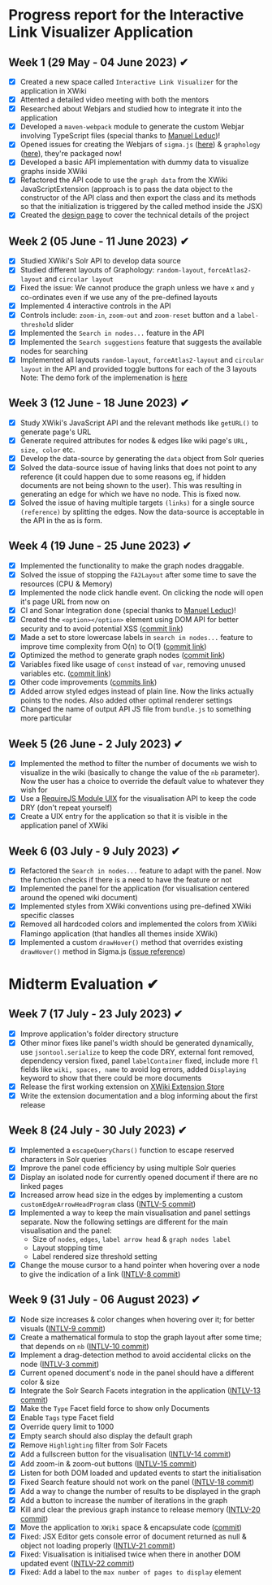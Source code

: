 # Progress report for the Interactive Link Visualizer Application

## Week 1 (29 May - 04 June 2023) ✔

- [X] Created a new space called `Interactive Link Visualizer` for the application in XWiki
- [X] Attented a detailed video meeting with both the mentors
- [X] Researched about Webjars and studied how to integrate it into the application
- [X] Developed a `maven-webpack` module to generate the custom Webjar involving TypeScript files (special thanks to [Manuel Leduc](https://github.com/manuelleduc))!
- [X] Opened issues for creating the Webjars of `sigma.js` ([here](https://github.com/webjars/sigma.js/issues/2)) & `graphology` ([here](https://github.com/webjars/webjars/issues/2005)), they're packaged now!
- [X] Developed a basic API implementation with dummy data to visualize graphs inside XWiki
- [X] Refactored the API code to use the `graph data` from the XWiki JavaScriptExtension (approach is to pass the data object to the constructor of the API class and then export the class and its methods so that the initialization is triggered by the called method inside the JSX)
- [X] Created the [design page](https://design.xwiki.org/xwiki/bin/view/Proposal/InteractiveLinkVisualizerApplication) to cover the technical details of the project

## Week 2 (05 June - 11 June 2023) ✔

- [X] Studied XWiki's Solr API to develop data source
- [X] Studied different layouts of Graphology: `random-layout`, `forceAtlas2-layout` and `circular layout`
- [X] Fixed the issue: We cannot produce the graph unless we have `x` and `y` co-ordinates even if we use any of the pre-defined layouts
- [X] Implemented 4 interactive controls in the API
- [X] Controls include: `zoom-in`, `zoom-out` and `zoom-reset` button and a `label-threshold` slider
- [X] Implemented the `Search in nodes...` feature in the API
- [X] Implemented the `Search suggestions` feature that suggests the available nodes for searching
- [X] Implemented all layouts `random-layout`, `forceAtlas2-layout` and `circular layout` in the API and provided toggle buttons for each of the 3 layouts
  Note: The demo fork of the implemenation is [here](https://codesandbox.io/s/myself-layout-experiment-mxkq36)

## Week 3 (12 June - 18 June 2023) ✔

- [X] Study XWiki's JavaScript API and the relevant methods like `getURL()` to generate page's URL
- [X] Generate required attributes for nodes & edges like wiki page's `URL, size, color` etc.
- [X] Develop the data-source by generating the `data` object from Solr queries
- [X] Solved the data-source issue of having links that does not point to any reference (it could happen due to some reasons eg, if hidden documents are not being shown to the user). This was resulting in generating an edge for which we have no node. This is fixed now.
- [X] Solved the issue of having multiple targets `(links)` for a single source `(reference)` by splitting the edges. Now the data-source is acceptable in the API in the as is form.

## Week 4 (19 June - 25 June 2023) ✔

- [X] Implemented the functionality to make the graph nodes draggable.
- [X] Solved the issue of stopping the `FA2Layout` after some time to save the resources (CPU & Memory)
- [X] Implemented the node click handle event. On clicking the node will open it's page URL from now on
- [X] CI and Sonar Integration done (special thanks to [Manuel Leduc](https://github.com/manuelleduc))!
- [X] Created the `<option></option>` element using DOM API for better security and to avoid potential XSS ([commit link](https://github.com/xwiki-contrib/application-interactive-link-visualizer/commit/d416e98a0e51b152091493dada1030f8666d7015))
- [X] Made a set to store lowercase labels in `search in nodes...` feature to improve time complexity from O(n) to O(1) ([commit link](https://github.com/xwiki-contrib/application-interactive-link-visualizer/commit/6271729942b7a491c0c77c0cecfe363e10f9a13d))
- [X] Optimized the method to generate graph nodes ([commit link](https://github.com/xwiki-contrib/application-interactive-link-visualizer/commit/11c1a0c5c1c0ec40dac08819db0bdb9ea5d61826))
- [X] Variables fixed like usage of `const` instead of `var`, removing unused variables etc. ([commit link](https://github.com/xwiki-contrib/application-interactive-link-visualizer/commit/aa91ce5988c9312a5a5b973aa112bf6892420094))
- [X] Other code improvements ([commits link](https://github.com/xwiki-contrib/application-interactive-link-visualizer/commits/main))
- [X] Added arrow styled edges instead of plain line. Now the links actually points to the nodes. Also added other optimal renderer settings
- [X] Changed the name of output API JS file from `bundle.js` to something more particular

## Week 5 (26 June - 2 July 2023) ✔

- [X] Implemented the method to filter the number of documents we wish to visualize in the wiki (basically to change the value of the `nb` parameter). Now the user has a choice to override the default value to whatever they wish for
- [X] Use a [RequireJS Module UIX](https://www.xwiki.org/xwiki/bin/view/Documentation/DevGuide/ExtensionPoint/RequireJS%20Module%20Config) for the visualisation API to keep the code DRY (don't repeat yourself)
- [X] Create a UIX entry for the application so that it is visible in the application panel of XWiki

## Week 6 (03 July - 9 July 2023) ✔

- [X] Refactored the `Search in nodes...` feature to adapt with the panel. Now the function checks if there is a need to have the feature or not
- [X] Implemented the panel for the application (for visualisation centered around the opened wiki document)
- [X] Implemented styles from XWiki conventions using pre-defined XWiki specific classes
- [X] Removed all hardcoded colors and implemented the colors from XWiki Flamingo application (that handles all themes inside XWiki)
- [X] Implemented a custom `drawHover()` method that overrides existing `drawHover()` method in Sigma.js ([issue reference](https://github.com/jacomyal/sigma.js/issues/1368))

# Midterm Evaluation ✔

## Week 7 (17 July - 23 July 2023) ✔

- [X] Improve application's folder directory structure
- [X] Other minor fixes like panel's width should be generated dynamically, use `jsontool.serialize` to keep the code DRY, external font removed, dependency version fixed, panel `labelContainer` fixed, include more `fl` fields like `wiki, spaces, name` to avoid log errors, added `Displaying` keyword to show that there could be more documents
- [X] Release the first working extension on [XWiki Extension Store](https://extensions.xwiki.org)
- [X] Write the extension documentation and a blog informing about the first release

## Week 8 (24 July - 30 July 2023) ✔

- [X] Implemented a `escapeQueryChars()` function to escape reserved characters in Solr queries
- [X] Improve the panel code efficiency by using multiple Solr queries
- [X] Display an isolated node for currently opened document if there are no linked pages
- [X] Increased arrow head size in the edges by implementing a custom `customEdgeArrowHeadProgram` class ([INTLV-5 commit](https://github.com/xwiki-contrib/application-interactive-link-visualizer/commit/7ca54c5b117fb30dbec27c65da039cbfa1b4b274))
- [X] Implemented a way to keep the main visualisation and panel settings separate. Now the following settings are different for the main visualisation and the panel:
    - Size of `nodes`, `edges`, `label arrow head` & `graph nodes label`
    - Layout stopping time
    - Label rendered size threshold setting
- [X] Change the mouse cursor to a hand pointer when hovering over a node to give the indication of a link ([INTLV-8 commit](https://github.com/xwiki-contrib/application-interactive-link-visualizer/commit/ab74b94e762db7c6d4c7172f09f0971c6f434388))

## Week 9 (31 July - 06 August 2023) ✔

- [X] Node size increases & color changes when hovering over it; for better visuals ([INTLV-9 commit](https://github.com/xwiki-contrib/application-interactive-link-visualizer/commit/0c674e75ae75ba4a2bf5828653df90761eebb21a))
- [X] Create a mathematical formula to stop the graph layout after some time; that depends on `nb` ([INTLV-10 commit](https://github.com/xwiki-contrib/application-interactive-link-visualizer/commit/8c6806b8c52f2344f5d7759f526d7ca2ce455ef6))
- [X] Implement a drag-detection method to avoid accidental clicks on the node ([INTLV-3 commit](https://github.com/xwiki-contrib/application-interactive-link-visualizer/commit/1e688d287cabba6848360657e7b0924bb8bf2493))
- [X] Current opened document's node in the panel should have a different color & size
- [X] Integrate the Solr Search Facets integration in the application ([INTLV-13 commit](https://github.com/xwiki-contrib/application-interactive-link-visualizer/commit/bee8fc3c7a80a0791a29a88d9a79e6a35b60ad4d))
- [X] Make the `Type` Facet field force to show only Documents
- [X] Enable `Tags` type Facet field
- [X] Override query limit to 1000
- [X] Empty search should also display the default graph
- [X] Remove `Highlighting` filter from Solr Facets
- [X] Add a fullscreen button for the visualisation ([INTLV-14 commit](https://github.com/xwiki-contrib/application-interactive-link-visualizer/commit/2171d0bc9b8f650ef8dec0edd284f9aeb9fb77ff))
- [X] Add zoom-in & zoom-out buttons ([INTLV-15 commit](https://github.com/xwiki-contrib/application-interactive-link-visualizer/commit/2171d0bc9b8f650ef8dec0edd284f9aeb9fb77ff))
- [X] Listen for both DOM loaded and updated events to start the initialisation
- [X] Fixed Search feature should not work on the panel ([INTLV-18 commit](https://github.com/xwiki-contrib/application-interactive-link-visualizer/commit/f9d7232a5ac614633bd41f09ecd161c782597aa1))
- [X] Add a way to change the number of results to be displayed in the graph
- [X] Add a button to increase the number of iterations in the graph
- [X] Kill and clear the previous graph instance to release memory ([INTLV-20 commit](https://github.com/xwiki-contrib/application-interactive-link-visualizer/commit/96a6f8267d0ef1f59c5387b37b3e154d8ca2e001))
- [X] Move the application to `XWiki` space & encapsulate code ([commit](https://github.com/xwiki-contrib/application-interactive-link-visualizer/commit/faeb004ac22afb6161525711e3903bbcbf05f06a))
- [X] Fixed: JSX Editor gets console error of document returned as null & object not loading properly ([INTLV-21 commit](https://github.com/xwiki-contrib/application-interactive-link-visualizer/commit/1e355b465492c230b2ac64a5ddfe189f9355579f))
- [X] Fixed: Visualisation is initialised twice when there in another DOM updated event ([INTLV-22 commit](https://github.com/xwiki-contrib/application-interactive-link-visualizer/commit/eddf9c12f7744e040d99330b1c1039b01f002121))
- [X] Fixed: Add a label to the `max number of pages to display` element

<!--
## Week 11 (14 August - 20 August 2023)
## Week 12 (21 August - 27 August 2023)
# Final Evaluation (28 August - 04 September)
-->
